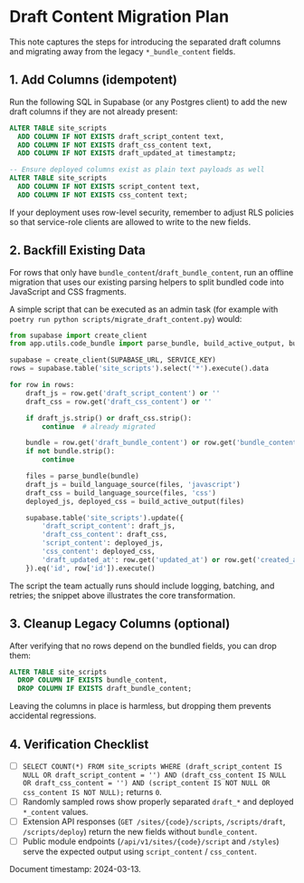 # Draft Content Migration Plan

This note captures the steps for introducing the separated draft columns and migrating away from the legacy `*_bundle_content` fields.

## 1. Add Columns (idempotent)

Run the following SQL in Supabase (or any Postgres client) to add the new draft columns if they are not already present:

```sql
ALTER TABLE site_scripts
  ADD COLUMN IF NOT EXISTS draft_script_content text,
  ADD COLUMN IF NOT EXISTS draft_css_content text,
  ADD COLUMN IF NOT EXISTS draft_updated_at timestamptz;

-- Ensure deployed columns exist as plain text payloads as well
ALTER TABLE site_scripts
  ADD COLUMN IF NOT EXISTS script_content text,
  ADD COLUMN IF NOT EXISTS css_content text;
```

If your deployment uses row-level security, remember to adjust RLS policies so that service-role clients are allowed to write to the new fields.

## 2. Backfill Existing Data

For rows that only have `bundle_content`/`draft_bundle_content`, run an offline migration that uses our existing parsing helpers to split bundled code into JavaScript and CSS fragments.

A simple script that can be executed as an admin task (for example with `poetry run python scripts/migrate_draft_content.py`) would:

```python
from supabase import create_client
from app.utils.code_bundle import parse_bundle, build_active_output, build_language_source

supabase = create_client(SUPABASE_URL, SERVICE_KEY)
rows = supabase.table('site_scripts').select('*').execute().data

for row in rows:
    draft_js = row.get('draft_script_content') or ''
    draft_css = row.get('draft_css_content') or ''

    if draft_js.strip() or draft_css.strip():
        continue  # already migrated

    bundle = row.get('draft_bundle_content') or row.get('bundle_content') or ''
    if not bundle.strip():
        continue

    files = parse_bundle(bundle)
    draft_js = build_language_source(files, 'javascript')
    draft_css = build_language_source(files, 'css')
    deployed_js, deployed_css = build_active_output(files)

    supabase.table('site_scripts').update({
        'draft_script_content': draft_js,
        'draft_css_content': draft_css,
        'script_content': deployed_js,
        'css_content': deployed_css,
        'draft_updated_at': row.get('updated_at') or row.get('created_at'),
    }).eq('id', row['id']).execute()
```

The script the team actually runs should include logging, batching, and retries; the snippet above illustrates the core transformation.

## 3. Cleanup Legacy Columns (optional)

After verifying that no rows depend on the bundled fields, you can drop them:

```sql
ALTER TABLE site_scripts
  DROP COLUMN IF EXISTS bundle_content,
  DROP COLUMN IF EXISTS draft_bundle_content;
```

Leaving the columns in place is harmless, but dropping them prevents accidental regressions.

## 4. Verification Checklist

- [ ] `SELECT COUNT(*) FROM site_scripts WHERE (draft_script_content IS NULL OR draft_script_content = '') AND (draft_css_content IS NULL OR draft_css_content = '') AND (script_content IS NOT NULL OR css_content IS NOT NULL);` returns `0`.
- [ ] Randomly sampled rows show properly separated `draft_*` and deployed `*_content` values.
- [ ] Extension API responses (`GET /sites/{code}/scripts`, `/scripts/draft`, `/scripts/deploy`) return the new fields without `bundle_content`.
- [ ] Public module endpoints (`/api/v1/sites/{code}/script` and `/styles`) serve the expected output using `script_content` / `css_content`.

Document timestamp: 2024-03-13.
